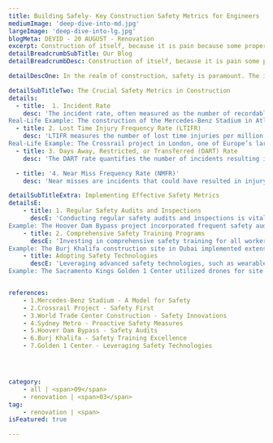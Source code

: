 ```yaml
---
title: Building Safely- Key Construction Safety Metrics for Engineers
mediumImage: 'deep-dive-into-md.jpg'
largeImage: 'deep-dive-into-lg.jpg'
blogMeta: DEVID - 20 AUGUST - Renovation
excerpt: Construction of itself, because it is pain because some proper style design
detailBreadcrumbSubTitle: Our Blog
detailBreadcrumbDesc: Construction of itself, because it is pain some proper style design occur are pleasure

detailDescOne: In the realm of construction, safety is paramount. The importance of construction safety metrics cannot be overstated, as they are essential for safeguarding workers, ensuring compliance with regulations, and maintaining project integrity. This article explores the critical safety metrics that construction engineers must consider when managing a building or site, backed by real-life examples and references.

detailSubTitleTwo: The Crucial Safety Metrics in Construction
details:
  - title:  1. Incident Rate
    desc: 'The incident rate, often measured as the number of recordable incidents per 100 full-time workers per year, is a fundamental metric. It helps construction engineers identify the frequency of workplace injuries and illnesses. Lower incident rates indicate better safety performance and adherence to safety protocols.
Real-Life Example: The construction of the Mercedes-Benz Stadium in Atlanta, Georgia, achieved an incident rate significantly below the industry average through rigorous safety training and enforcement of safety standards .'
  - title: 2. Lost Time Injury Frequency Rate (LTIFR)
    desc: 'LTIFR measures the number of lost time injuries per million hours worked. This metric is crucial for understanding the severity and impact of workplace injuries on project timelines and productivity.
Real-Life Example: The Crossrail project in London, one of Europe’s largest infrastructure projects, maintained a low LTIFR by implementing comprehensive safety measures and fostering a safety-first culture among its workforce .'
  - title: 3. Days Away, Restricted, or Transferred (DART) Rate
    desc: 'The DART rate quantifies the number of incidents resulting in days away from work, restricted duties, or job transfers per 100 full-time workers. It provides insight into the severity of injuries and their impact on workforce availability.Real-Life Example: The construction of the World Trade Center in New York saw a remarkable reduction in the DART    rate by adopting advanced safety technologies and stringent safety practices .'

  - title: '4. Near Miss Frequency Rate (NMFR)'
    desc: 'Near misses are incidents that could have resulted in injury or damage but did not. Monitoring the NMFR helps construction engineers identify potential hazards and implement preventive measures before accidents occur.Real-Life Example: The Sydney Metro project utilized near miss reporting systems to proactively address safety risks, significantly reducing the likelihood of serious incidents'

detailSubTitleExtra: Implementing Effective Safety Metrics
detailsE:
    - title: 1. Regular Safety Audits and Inspections
      descE: 'Conducting regular safety audits and inspections is vital for identifying potential hazards and ensuring compliance with safety regulations. Audits provide valuable data to refine safety protocols and reduce incident rates.
Example: The Hoover Dam Bypass project incorporated frequent safety audits, resulting in enhanced safety performance and timely identification of potential risks .'
    - title: 2. Comprehensive Safety Training Programs
      descE: 'Investing in comprehensive safety training for all workers is essential for cultivating a safety-conscious workforce. Training should cover hazard recognition, proper equipment use, and emergency response procedures.
Example: The Burj Khalifa construction site in Dubai implemented extensive safety training programs, contributing to its exemplary safety record .'
    - title: Adopting Safety Technologies
      descE: 'Leveraging advanced safety technologies, such as wearable devices, drones, and Building Information Modeling (BIM), can enhance hazard detection and improve safety management.
Example: The Sacramento Kings Golden 1 Center utilized drones for site inspections and BIM for safety planning, resulting in a safer construction environment .'


references: 
    - 1.Mercedes-Benz Stadium - A Model for Safety
    - 2.Crossrail Project - Safety First
    - 3.World Trade Center Construction - Safety Innovations
    - 4.Sydney Metro - Proactive Safety Measures
    - 5.Hoover Dam Bypass - Safety Audits
    - 6.Burj Khalifa - Safety Training Excellence
    - 7.Golden 1 Center - Leveraging Safety Technologies




category:
    - all | <span>09</span>
    - renovation | <span>03</span>
tag:
    - renovation | <span>
isFeatured: true

---
```


